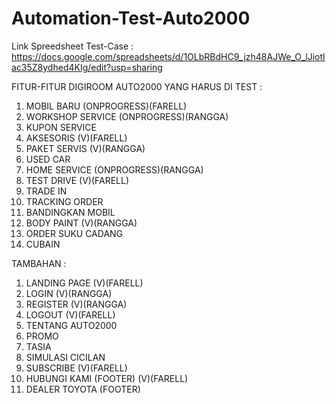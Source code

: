 # Automation-Test-Auto2000

Link Spreedsheet Test-Case : https://docs.google.com/spreadsheets/d/1OLbRBdHC9_jzh48AJWe_O_lJiotIac35Z8ydhed4KIg/edit?usp=sharing

FITUR-FITUR DIGIROOM AUTO2000 YANG HARUS DI TEST :

1. MOBIL BARU (ONPROGRESS)(FARELL)
2. WORKSHOP SERVICE (ONPROGRESS)(RANGGA)
3. KUPON SERVICE
4. AKSESORIS (V)(FARELL)
5. PAKET SERVIS (V)(RANGGA)
6. USED CAR
7. HOME SERVICE (ONPROGRESS)(RANGGA)
8. TEST DRIVE (V)(FARELL)
9. TRADE IN
10. TRACKING ORDER
11. BANDINGKAN MOBIL
12. BODY PAINT (V)(RANGGA)
13. ORDER SUKU CADANG
14. CUBAIN

TAMBAHAN :

1. LANDING PAGE (V)(FARELL)
2. LOGIN (V)(RANGGA)
3. REGISTER (V)(RANGGA)
4. LOGOUT (V)(FARELL)
5. TENTANG AUTO2000
6. PROMO
7. TASIA
8. SIMULASI CICILAN
9. SUBSCRIBE (V)(FARELL)
10. HUBUNGI KAMI (FOOTER) (V)(FARELL)
11. DEALER TOYOTA (FOOTER)
